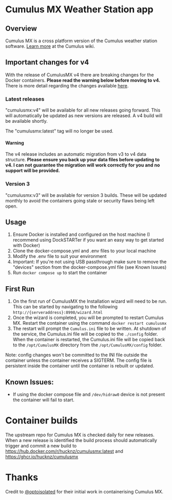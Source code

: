 # Cumulus MX Weather Station app

## Overview
Cumulus MX is a cross platform version of the Cumulus weather station software. [Learn more](https://www.cumuluswiki.org/a/Main_Page) at the Cumulus wiki.

## Important changes for v4 ##

With the release of CumulusMX v4 there are breaking changes for the Docker containers. **Please read the warning below before moving to v4.** There is more detail regarding the changes available [here](https://cumulus.hosiene.co.uk/viewtopic.php?t=22051).

### Latest releases ###
"cumulusmx:v4" will be available for all new releases going forward. This will automatically be updated as new versions are released. A v4 build will be available shortly. 

The "cumulusmx:latest" tag will no longer be used. 

#### Warning ####
The v4 release includes an automatic migration from v3 to v4 data structure. **Please ensure you back up your data files before updating to v4. I can not guarantee the migration will work correctly for you and no support will be provided.**

### Version 3 ###
"cumulusmx:v3" will be available for version 3 builds. These will be updated monthly to avoid the containers going stale or security flaws being left open. 

## Usage
1. Ensure Docker is installed and configured on the host machine (I recommend using DockSTARTer if you want an easy way to get started with Docker)
2. Clone the docker-compose.yml and .env files to your local machine
3. Modify the .env file to suit your environment
4. Important: If you're not using USB passthrough make sure to remove the "devices" section from the docker-compose.yml file (see Known Issues)
5. Run `docker compose up` to start the container

## First Run
1. On the first run of CumulusMX the Installation wizard will need to be run. This can be started by navigating to the following `http://{serveraddress}:8998/wizard.html`
2. Once the wizard is completed, you will be prompted to restart Cumulus MX. Restart the container using the command `docker restart cumulusmx`
3. The restart will prompt the `Cumulus.ini` file to be written. At shutdown of the service, the Cumulus.ini file will be copied to the `./config` folder. When the container is restarted, the Cumulus.ini file will be copied back to the `/opt/CumulusMX` directory from the `/opt/CumulusMX/config` folder.

Note: config changes won't be committed to the INI file outside the container unless the container receives a SIGTERM. The config file is persistent inside the container until the container is rebuilt or updated.

## Known Issues:
* If using the docker compose file and `/dev/hidraw0` device is not present the container will fail to start.

# Container builds
The upstream repo for Cumulus MX is checked daily for new releases. When a new release is identified the build process should automatically trigger and commit a new build to https://hub.docker.com/r/hucknz/cumulusmx:latest and https://ghcr.io/hucknz/cumulusmx

# Thanks

Credit to [@optoisolated](https://github.com/optoisolated/MXWeather) for their initial work in containerising Cumulus MX. 
